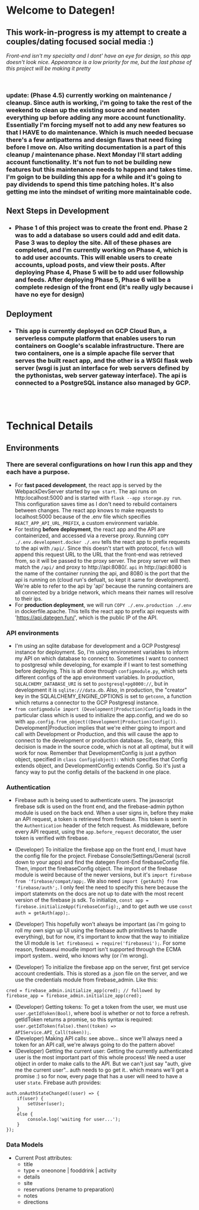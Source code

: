 # Welcome to Dategen!
## This work-in-progress is my attempt to create a couples/dating focused social media :) 
*Front-end isn't my specialty and I dont' have an eye for design, so this app doesn't look nice. Appearance is a low priority for me, but the last phase of this project will be making it pretty*

<br>

### update: (Phase 4.5) currently working on maintenance / cleanup. Since auth is working, i'm going to take the rest of the weekend to clean up the existing source and neaten everything up before adding any more account functionality. Essentially I'm forcing myself not to add any new features so that I HAVE to do maintenance. Which is much needed becuase there's a few antipatterns and design flaws that need fixing before I move on. Also writing documentation is a part of this cleanup / maintenance phase. Next Monday I'll start adding account functionality. It's not fun to not be building new features but this maintenance needs to happen and takes time. I'm goign to be building this app for a while and it's going to pay dividends to spend this time patching holes. It's also getting me into the mindset of writing more maintainable code.

## Next Steps in Development
 - ### Phase 1 of this project was to create the front end. Phase 2 was to add a database so users could add and edit data. Pase 3 was to deploy the site. All of these phases are completed, and I'm currently working on Phase 4, which is to add user accounts. This will enable users to create accounts, upload posts, and view their posts. After deploying Phase 4, Phase 5 will be to add user followship and feeds. After deploying Phase 5, Phase 6 will be a complete redesign of the front end (it's really ugly because i have no eye for design)

## Deployment
 - ### This app is currently deployed on GCP Cloud Run, a serverless compute platform that enables users to run containers on Google's scalable infrastructure. There are two containers, one is a simple apache file server that serves the built react app, and the other is a WSGI flask web server (wsgi is just an interface for web servers defined by the pythonistas, web server gateway interface). The api is connected to a PostgreSQL instance also managed by GCP.
 <br> 
 <br> 

# Technical Details

## Environments
### There are several configurations on how I run this app and they each have a purpose. 
- For **fast paced development**, the react app is served by the WebpackDevServer started by `npm start`. The api runs on http:localhost:5000 and is started with `flask --app storage.py run`. This configuration saves time as I don't need to rebuild containers between changes. The react app knows to make requests to localhost:5000 because of the .env file which specifies `REACT_APP_API_URL_PREFIX`, a custom environment variable.
- For testing **before deployment**, the react app and the API are containerized, and accessed via a reverse proxy. Running `COPY ./.env.development.docker ./.env` tells the react app to prefix requests to the api with `/api/`. Since this doesn't start with protocol, `fetch` will append this request URL to the URL that the front-end was retrieved from, so it will be passed to the proxy server. The proxy server will then match the `/api/` and proxy to http://api:8080/. `api` in http://api:8080 is the name of the container running the api, and 8080 is the port that the api is running on (cloud run's defualt, so kept it same for development). We're able to refer to the api by 'api' because the running containers are all connected by a bridge network, which means their names will resolve to their ips.
- For **production deployment**, we will run `COPY ./.env.production ./.env` in dockerfile.apache. This tells the react app to prefix api requests with 'https://api.dategen.fun/', which is the public IP of the API.

### API environments
- I'm using an sqlite database for development and a GCP Postgresql instance for deployment. So, I'm using environment variables to inform my API on which database to connect to. Sometimes I want to connect to postgresql while developing, for example if I want to test something before deploying. This is all done through `configmodule.py`, which sets different configs of the app environment variables. In production, `SQLALCHEMY_DATABASE_URI` is set to `postgresql+pg8000://`, but in development it is `sqlite:///data.db`. Also, in production, the "creator" key in the SQLALCHEMY_ENGINE_OPTIONS is set to `getconn`, a function which returns a connector to the GCP Postgresql instance. 
- `from configmodule import (Development|Production)Config` loads in the particular class which is used to initialize the app.config, and we do so with `app.config.from_object((Development|Production)Config())`. Development|Production implies that we're either going to import and call with Development or Production, and this will cause the app to connect to the development or production database. So, clearly, this decision is made in the source code, which is not at all optimal, but it will work for now. Remember that DevelopmentConfig is just a python object, specified in `class Config(object):` which specifies that Config extends object, and DevelopmentConfig extends Config. So it's just a fancy way to put the config details of the backend in one place.

### Authentication
- Firebase auth is being used to authenticate users. The javascript firebase sdk is used on the front end, and the firebase-admin python module is used on the back end. When a user signs in, before they make an API request, a token is retrieved from firebase. This token is sent in the `Authentication` header of the fetch request. As middleware, before every API request, using the `app.before_request` decorator, the user token is verified with firebase. 

- (Developer) To initialize the firebase app on the front end, I must have the config file for the project. Firebase Console/Settings/General (scroll down to your apps) and find the dategen Front-End firebaseConfig file. Then, import the firebaseConfig object. The import of the firebase module is weird because of the newer versions, but it's `import firebase from 'firebase/compat/app;`. We also need `import {getAuth} from 'firebase/auth';`. I only feel the need to specify this here because the import statemnts on the docs are not up to date with the most recent version of the firebase js sdk. To initialize, `const app = firebase.initializeApp(firebaseConfig);`, and to get auth we use `const auth = getAuth(app);`. 
- (Developer) This hopefully won't always be important (as i'm going to roll my own sign up UI using the firebase auth primitives to handle everything), but for now, it's important to know that the way to initialize the UI module is `let firebaseui = require('firebaseui');`. For some reason, firebaseui moudle import isn't supported through the ECMA import system.. weird, who knows why (or i'm wrong).
- (Developer) To initialize the firebase app on the server, first get service account credentials. This is stored as a .json file on the server, and we use the credentials module from firebase_admin. Like this: 

```
cred = firebase_admin.initialize_app(cred); // followed by 
firebase_app = firebase_admin.initialize_app(cred); 
```

- (Developer) Getting tokens: To get a token from the user, we must use `user.getIdToken(Bool)`, where bool is whether or not to force a refresh. getIdToken returns a promise, so this syntax is required: `user.getIdToken(false).then((token) => APIService.API_Call(token));`.
- (Developer) Making API calls: see above... since we'll always need a token for an API call, we're always going to do the pattern above!
- (Developer) Getting the current user: Getting the currently authenticated user is the most important part of this whole process! We need a user object in order to make calls to the API. But we can't just say "auth, give me the current user".. auth needs to go get it.. which means we'll get a promise :) so for now, every page that has a user will need to have a user `state`. Firebase auth provides: 

```
auth.onAuthStateChanged((user) => {
    if(user) {
        setUser(user);
    }
    else {
        console.log('waiting for user...');
    }
});
```

### Data Models
- Current Post attributes:
    - title
    - type = oneonone | fooddrink | activity
    - details
    - site
    - reservations  (rename to preparation)
    - notes
    - directions
